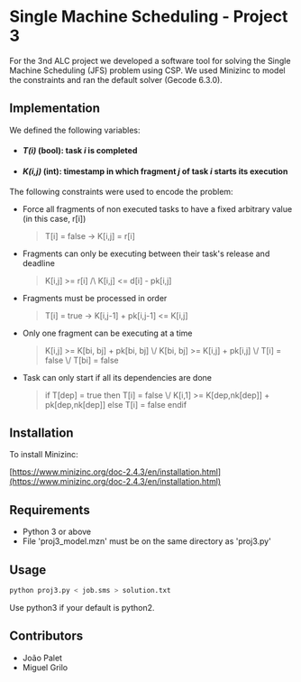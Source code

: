 # Single Machine Scheduling - Project 3

For the 3nd ALC project we developed a software tool for solving the Single Machine Scheduling (JFS) problem using CSP. We used Minizinc to model the constraints and ran the default solver (Gecode 6.3.0).


## Implementation

We defined the following variables:

* #### *T(i)* (bool): task *i* is completed
* #### *K(i,j)* (int): timestamp in which fragment *j* of task *i* starts its execution


The following constraints were used to encode the problem:

* Force all fragments of non executed tasks to have a fixed arbitrary value (in this case, r[i])
  > T[i] = false -> K[i,j] = r[i]

* Fragments can only be executing between their task's release and deadline
  > K[i,j] >= r[i] /\ K[i,j] <= d[i] - pk[i,j]

* Fragments must be processed in order
  > T[i] = true -> K[i,j-1] + pk[i,j-1] <= K[i,j]
  
* Only one fragment can be executing at a time
  > K[i,j] >= K[bi, bj] + pk[bi, bj] \\/ K[bi, bj] >= K[i,j] + pk[i,j] \\/ T[i] = false \\/ T[bi] = false

* Task can only start if all its dependencies are done
  > if T[dep] = true then T[i] = false \\/ K[i,1] >= K[dep,nk[dep]] + pk[dep,nk[dep]] else T[i] = false endif


## Installation

To install Minizinc:

[https://www.minizinc.org/doc-2.4.3/en/installation.html](https://www.minizinc.org/doc-2.4.3/en/installation.html)

## Requirements

* Python 3 or above
* File 'proj3_model.mzn' must be on the same directory as 'proj3.py'


## Usage

```bash
python proj3.py < job.sms > solution.txt
```
Use python3 if your default is python2.


## Contributors

* João Palet
* Miguel Grilo
